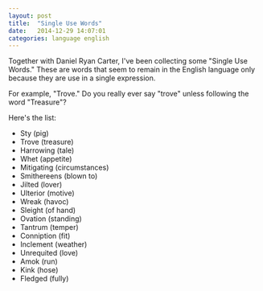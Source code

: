 ```yaml
---
layout: post
title:  "Single Use Words"
date:   2014-12-29 14:07:01
categories: language english
---
```


Together with Daniel Ryan Carter, I've been collecting some "Single Use Words." These are words that seem to remain
in the English language only because they are use in a single expression.

For example, "Trove." Do you really ever say "trove" unless following the word "Treasure"?

Here's the list:

- Sty (pig)
- Trove (treasure)
- Harrowing (tale)
- Whet (appetite)
- Mitigating (circumstances)
- Smithereens (blown to)
- Jilted (lover)
- Ulterior (motive)
- Wreak (havoc)
- Sleight (of hand)
- Ovation (standing)
- Tantrum (temper)
- Conniption (fit)
- Inclement (weather)
- Unrequited (love)
- Amok (run)
- Kink (hose)
- Fledged (fully)
